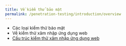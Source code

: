 ```yaml
---
title: Về kiểm thử bảo mật
permalink: /penetration-testing/introduction/overview
---
```

- Các loại kiểm thử bảo mật
- Về kiểm thử xâm nhập ứng dụng web
- [Cấu trúc kiểm thử xâm nhập ứng dụng web](/penetration-testing/introduction/layout)
